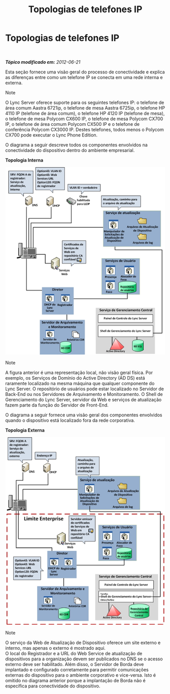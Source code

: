 ﻿---
title: Topologias de telefones IP
TOCTitle: Topologias de telefones IP
ms:assetid: 26ebffcf-43ff-4e70-847d-0fbc90e94e57
ms:mtpsurl: https://technet.microsoft.com/pt-br/library/Gg425740(v=OCS.15)
ms:contentKeyID: 49306176
ms.date: 05/19/2016
mtps_version: v=OCS.15
ms.translationtype: HT
---

# Topologias de telefones IP

 

_**Tópico modificado em:** 2012-06-21_

Esta seção fornece uma visão geral do processo de conectividade e explica as diferenças entre como um telefone IP se conecta em uma rede interna e externa.

> [!NOTE]  
> O Lync Server oferece suporte para os seguintes telefones IP: o telefone de área comum Aastra 6721ip, o telefone de mesa Aastra 6725ip, o telefone HP 4110 IP (telefone de área comum), o telefone HP 4120 IP (telefone de mesa), o telefone de mesa Polycom CX600 IP, o telefone de mesa Polycom CX700 IP, o telefone de área comum Polycom CX500 IP e o telefone de conferência Polycom CX3000 IP. Destes telefones, todos menos o Polycom CX700 pode executar o Lync Phone Edition.

O diagrama a seguir descreve todos os componentes envolvidos na conectividade do dispositivo dentro do ambiente empresarial.

**Topologia Interna**

![Dispositivo na rede](images/Gg425740.3d88893e-df57-46e3-855a-a1d24589030a(OCS.15).jpg "Dispositivo na rede")

> [!NOTE]  
> A figura anterior é uma representação local, não visão geral física. Por exemplo, os Serviços de Domínio do Active Directory (AD DS) está raramente localizado na mesma máquina que qualquer componente do Lync Server. O repositório de usuários pode estar localizado no Servidor de Back-End ou nos Servidores de Arquivamento e Monitoramento. O Shell de Gerenciamento do Lync Server, servidor da Web e serviços de atualização fazem parte da função do Servidor de Front-End.

O diagrama a seguir fornece uma visão geral dos componentes envolvidos quando o dispositivo está localizado fora da rede corporativa.

**Topologia Externa**

![Dispositivos fora da rede](images/Gg425740.8ce6bb8e-b89c-4c4e-ac6d-41ac6c68f6f3(OCS.15).jpg "Dispositivos fora da rede")

> [!NOTE]  
> O serviço da Web de Atualização de Dispositivo oferece um site externo e interno, mas apenas o externo é mostrado aqui.<br />O local do Registrador e a URL do Web Service de atualização de dispositivos para a organização devem ser publicados no DNS se o acesso externo deve ser habilitado. Além disso, o Servidor de Borda deve implantado e configurado corretamente para permitir comunicações externas do dispositivo para o ambiente corporativo e vice-versa. Isto é omitido no diagrama anterior porque a implantação de Borda não é específica para conectividade do dispositivo.
